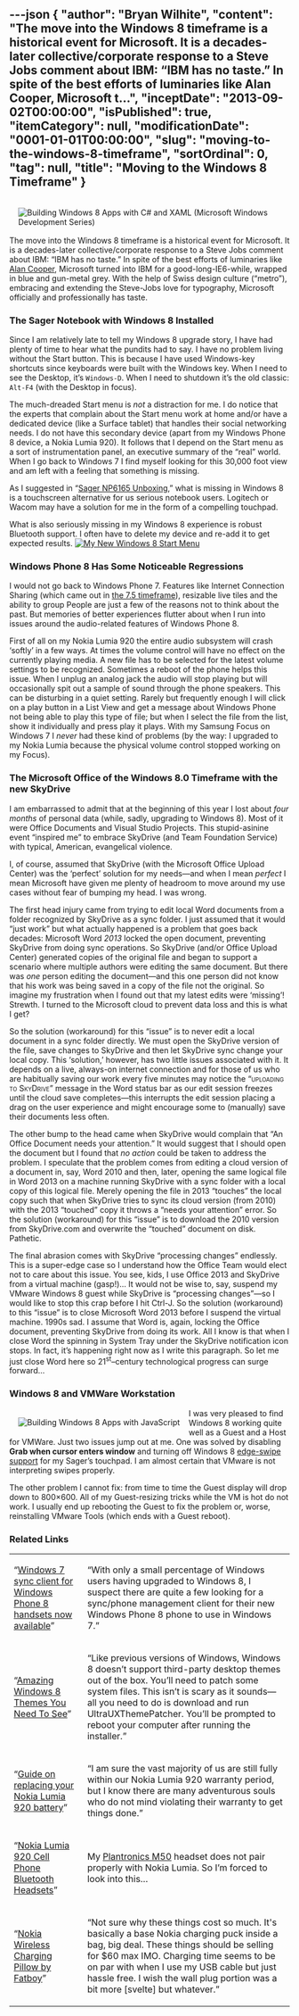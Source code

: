 ---json
{
  "author": "Bryan Wilhite",
  "content": "The move into the Windows 8 timeframe is a historical event for Microsoft. It is a decades-later collective/corporate response to a Steve Jobs comment about IBM: “IBM has no taste.” In spite of the best efforts of luminaries like Alan Cooper, Microsoft t...",
  "inceptDate": "2013-09-02T00:00:00",
  "isPublished": true,
  "itemCategory": null,
  "modificationDate": "0001-01-01T00:00:00",
  "slug": "moving-to-the-windows-8-timeframe",
  "sortOrdinal": 0,
  "tag": null,
  "title": "Moving to the Windows 8 Timeframe"
}
---

[<img alt="Building Windows 8 Apps with C# and XAML (Microsoft Windows Development Series)" src="http://ecx.images-amazon.com/images/I/51dkEwmW%2BRL.jpg" style="float:right;margin:16px;">](http://www.amazon.com/Building-Windows-Microsoft-Development-Series/dp/0321822161%3FSubscriptionId%3D1SW6D7X6ZXXR92KVX0G2%26tag%3Dthekintespacec00%26linkCode%3Dxm2%26camp%3D2025%26creative%3D165953%26creativeASIN%3D0321822161 "Building Windows 8 Apps with C# and XAML (Microsoft Windows Development Series)")

The move into the Windows 8 timeframe is a historical event for Microsoft. It is a decades-later collective/corporate response to a Steve Jobs comment about IBM: “IBM has no taste.” In spite of the best efforts of luminaries like [Alan Cooper](http://en.wikipedia.org/wiki/Alan_Cooper), Microsoft turned into IBM for a good-long-IE6-while, wrapped in blue and gun-metal grey. With the help of Swiss design culture (“metro”), embracing and extending the Steve-Jobs love for typography, Microsoft officially and professionally has taste.

### The Sager Notebook with Windows 8 Installed

Since I am relatively late to tell my Windows 8 upgrade story, I have had plenty of time to hear what the pundits had to say. I have no problem living without the Start button. This is because I have used Windows-key shortcuts since keyboards were built with the Windows key. When I need to see the Desktop, it’s `Windows-D`. When I need to shutdown it’s the old classic: `Alt-F4` (with the Desktop in focus).

The much-dreaded Start menu is *not* a distraction for me. I do notice that the experts that complain about the Start menu work at home and/or have a dedicated device (like a Surface tablet) that handles their social networking needs. I do not have this secondary device (apart from my Windows Phone 8 device, a Nokia Lumia 920). It follows that I depend on the Start menu as a sort of instrumentation panel, an executive summary of the “real” world. When I go back to Windows 7 I find myself looking for this 30,000 foot view and am left with a feeling that something is missing.

As I suggested in “[Sager NP6165 Unboxing](http://songhayblog.azurewebsites.net/Entry/Show/sager-np6165-unboxing),” what is missing in Windows 8 is a touchscreen alternative for us serious notebook users. Logitech or Wacom may have a solution for me in the form of a compelling touchpad.

What is also seriously missing in my Windows 8 experience is robust Bluetooth support. I often have to delete my device and re-add it to get expected results.
[<img alt="My New Windows 8 Start Menu" src="http://farm8.staticflickr.com/7320/8735621847_5ce568607b.jpg">](http://www.flickr.com/photos/wilhite/8735621847/ "My New Windows 8 Start Menu")

### Windows Phone 8 Has Some Noticeable Regressions

I would not go back to Windows Phone 7. Features like Internet Connection Sharing (which came out in [the 7.5 timeframe](http://www.winrumors.com/windows-phone-7-5-internet-tethering-feature-only-available-on-new-devices/)), resizable live tiles and the ability to group People are just a few of the reasons not to think about the past. But memories of better experiences flutter about when I run into issues around the audio-related features of Windows Phone 8.

First of all on my Nokia Lumia 920 the entire audio subsystem will crash ‘softly’ in a few ways. At times the volume control will have no effect on the currently playing media. A new file has to be selected for the latest volume settings to be recognized. Sometimes a reboot of the phone helps this issue. When I unplug an analog jack the audio will stop playing but will occasionally spit out a sample of sound through the phone speakers. This can be disturbing in a quiet setting. Rarely but frequently enough I will click on a play button in a List View and get a message about Windows Phone not being able to play this type of file; but when I select the file from the list, show it individually and press play it plays. With my Samsung Focus on Windows 7 I *never* had these kind of problems (by the way: I upgraded to my Nokia Lumia because the physical volume control stopped working on my Focus).

### The Microsoft Office of the Windows 8.0 Timeframe with the new SkyDrive

I am embarrassed to admit that at the beginning of this year I lost about *four months* of personal data (while, sadly, upgrading to Windows 8). Most of it were Office Documents and Visual Studio Projects. This stupid-asinine event “inspired me” to embrace SkyDrive (and Team Foundation Service) with typical, American, evangelical violence.

I, of course, assumed that SkyDrive (with the Microsoft Office Upload Center) was the ‘perfect’ solution for my needs—and when I mean *perfect* I mean Microsoft have given me plenty of headroom to move around my use cases without fear of bumping my head. I was wrong.

The first head injury came from trying to edit local Word documents from a folder recognized by SkyDrive as a sync folder. I just assumed that it would “just work” but what actually happened is a problem that goes back decades: Microsoft Word *2013* locked the open document, preventing SkyDrive from doing sync operations. So SkyDrive (and/or Office Upload Center) generated copies of the original file and began to support a scenario where multiple authors were editing the same document. But there was *one* person editing the document—and this one person did not know that his work was being saved in a copy of the file not the original. So imagine my frustration when I found out that my latest edits were ‘missing’! Strewth. I turned to the Microsoft cloud to prevent data loss and this is what I get?

So the solution (workaround) for this “issue” is to never edit a local document in a sync folder directly. We must open the SkyDrive version of the file, save changes to SkyDrive and then let SkyDrive sync change your local copy. This ‘solution,’ however, has two little issues associated with it. It depends on a live, always-on internet connection and for those of us who are habitually saving our work every five minutes may notice the “<span style="font-variant:small-caps;">uploading to SkyDrive</span>” message in the Word status bar as our edit session freezes until the cloud save completes—this interrupts the edit session placing a drag on the user experience and might encourage some to (manually) save their documents less often.

The other bump to the head came when SkyDrive would complain that “An Office Document needs your attention.” It would suggest that I should open the document but I found that *no action* could be taken to address the problem. I speculate that the problem comes from editing a cloud version of a document in, say, Word 2010 and then, later, opening the same logical file in Word 2013 on a machine running SkyDrive with a sync folder with a local copy of this logical file. Merely opening the file in 2013 “touches” the local copy such that when SkyDrive tries to sync its cloud version (from 2010) with the 2013 “touched” copy it throws a “needs your attention” error. So the solution (workaround) for this “issue” is to download the 2010 version from SkyDrive.com and overwrite the “touched” document on disk. Pathetic.

The final abrasion comes with SkyDrive “processing changes” endlessly. This is a super-edge case so I understand how the Office Team would elect not to care about this issue. You see, kids, I use Office 2013 and SkyDrive from a virtual machine (gasp!)… It would not be wise to, say, suspend my VMware Windows 8 guest while SkyDrive is “processing changes”—so I would like to stop this crap before I hit Ctrl-J. So the solution (workaround) to this “issue” is to close Microsoft Word 2013 before I suspend the virtual machine. 1990s sad. I assume that Word is, again, locking the Office document, preventing SkyDrive from doing its work. All I know is that when I close Word the spinning in System Tray under the SkyDrive notification icon stops. In fact, it’s happening right now as I write this paragraph. So let me just close Word here so 21<sup>st</sup>–century technological progress can surge forward…

### Windows 8 and VMWare Workstation

[<img alt="Building Windows 8 Apps with JavaScript" src="http://ecx.images-amazon.com/images/I/416ZIbKiJML._SL160_.jpg" style="float:left;margin:16px;">](http://www.amazon.com/Building-Windows-8-Apps-JavaScript/dp/0321861280%3FSubscriptionId%3D1SW6D7X6ZXXR92KVX0G2%26tag%3Dthekintespacec00%26linkCode%3Dxm2%26camp%3D2025%26creative%3D165953%26creativeASIN%3D0321861280 "Building Windows 8 Apps with JavaScript")

I was very pleased to find Windows 8 working quite well as a Guest and a Host for VMWare. Just two issues jump out at me. One was solved by disabling **Grab when cursor enters window** and turning off Windows 8 [edge-swipe support](http://superuser.com/questions/557541/changing-windows-8-edge-swipe-behavior) for my Sager’s touchpad. I am almost certain that VMware is not interpreting swipes properly.

The other problem I cannot fix: from time to time the Guest display will drop down to 800×600. All of my Guest-resizing tricks while the VM is hot do not work. I usually end up rebooting the Guest to fix the problem or, worse, reinstalling VMware Tools (which ends with a Guest reboot).

### Related Links

<table class="WordWalkingStickTable"><tr><td>

“[Windows 7 sync client for Windows Phone 8 handsets now available](http://wmpoweruser.com/windows-7-sync-client-for-windows-phone-8-handsets-now-available/)”
</td><td>

“With only a small percentage of Windows users having upgraded to Windows 8, I suspect there are quite a few looking for a sync/phone management client for their new Windows Phone 8 phone to use in Windows 7.”
</td></tr><tr><td>

“[Amazing Windows 8 Themes You Need To See](http://www.makeuseof.com/tag/amazing-windows-8-themes-you-need-to-see/)”
</td><td>

“Like previous versions of Windows, Windows 8 doesn’t support third-party desktop themes out of the box. You’ll need to patch some system files. This isn’t is scary as it sounds—all you need to do is download and run UltraUXThemePatcher. You’ll be prompted to reboot your computer after running the installer.”
</td></tr><tr><td>

“[Guide on replacing your Nokia Lumia 920 battery](http://wmpoweruser.com/guide-on-replacing-your-nokia-lumia-920-battery/)”
</td><td>

“I am sure the vast majority of us are still fully within our Nokia Lumia 920 warranty period, but I know there are many adventurous souls who do not mind violating their warranty to get things done.”
</td></tr><tr><td>

“[Nokia Lumia 920 Cell Phone Bluetooth Headsets](http://www.accessorywiz.com/shop-by-brand/nokia-1/nokia-lumia-92-1/bluetooth-headsets-3652/)”
</td><td>

My [Plantronics M50](http://www.amazon.com/Plantronics-M50-Bluetooth-Headset-Packaging/dp/B005IMB5NG%3FSubscriptionId=1SW6D7X6ZXXR92KVX0G2&tag=thekintespacec00&linkCode=xm2&camp=2025&creative=165953&creativeASIN=B005IMB5NG) headset does not pair properly with Nokia Lumia. So I’m forced to look into this…
</td></tr><tr><td>

“[Nokia Wireless Charging Pillow by Fatboy](http://www.amazon.com/Nokia-DT-901-Wireless-Charging-Pillow/dp/B00A3NCC8C%3FSubscriptionId=1SW6D7X6ZXXR92KVX0G2&tag=thekintespacec00&linkCode=xm2&camp=2025&creative=165953&creativeASIN=B00A3NCC8C)”
</td><td>

“Not sure why these things cost so much. It's basically a base Nokia charging puck inside a bag, big deal. These things should be selling for $60 max IMO. Charging time seems to be on par with when I use my USB cable but just hassle free. I wish the wall plug portion was a bit more [svelte] but whatever.”
</td></tr></table>

